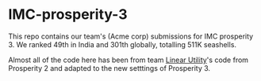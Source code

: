 # IMC-prosperity-3

This repo contains our team's (Acme corp) submissions for IMC prosperity 3.
We ranked 49th in India and 301th globally, totalling 511K seashells.

Almost all of the code here has been from team [Linear Utility](https://github.com/ericcccsliu/imc-prosperity-2)'s code from Prosperity 2 and adapted to the new setttings of Prosperity 3.

